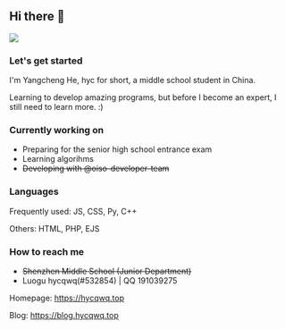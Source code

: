 ## Hi there 👋

<!--
**hyc1230/hyc1230** is a ✨ _special_ ✨ repository because its `README.md` (this file) appears on your GitHub profile.

Here are some ideas to get you started:

- 🔭 I’m currently working on ...
- 🌱 I’m currently learning ...
- 👯 I’m looking to collaborate on ...
- 🤔 I’m looking for help with ...
- 💬 Ask me about ...
- 📫 How to reach me: ...
- 😄 Pronouns: ...
- ⚡ Fun fact: ...
-->

![](https://github-readme-stats.vercel.app/api?username=hyc1230&show_icons=true)

### Let's get started

I'm Yangcheng He, hyc for short, a middle school student in China.

Learning to develop amazing programs, but before I become an expert, I still need to learn more. :)

### Currently working on

- Preparing for the senior high school entrance exam
- Learning algorihms
- ~~Developing with @oiso-developer-team~~

### Languages

Frequently used: JS, CSS, Py, C++

Others: HTML, PHP, EJS

### How to reach me

- ~~Shenzhen Middle School (Junior Department)~~
- Luogu hycqwq(#532854) | QQ 191039275

Homepage: <https://hycqwq.top>

Blog: <https://blog.hycqwq.top>
